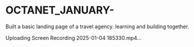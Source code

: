 # OCTANET_JANUARY-
Built a basic landing page of a travel agency.
learning and building together.


Uploading Screen Recording 2025-01-04 185330.mp4…

